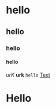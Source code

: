 # hello
## hello
### hello
#### hello
*urK*
**urk**
`hello`
[Text](https://www.youtube.com/)
<h1 align "center"> Hello</h1>
